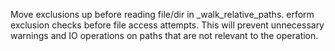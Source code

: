Move exclusions up before reading file/dir in _walk_relative_paths.
erform exclusion checks before file access attempts. This will prevent unnecessary warnings and IO operations on paths that are not relevant to the operation.
